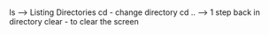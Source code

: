 # 

ls --> Listing Directories
cd - change directory
cd .. --> 1 step back in directory
clear - to clear the screen